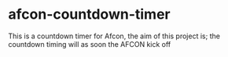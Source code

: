 # afcon-countdown-timer
This is a countdown timer for Afcon, the aim of this project is; the countdown timing will as soon the AFCON kick off
